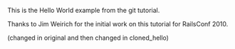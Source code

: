 This is the Hello World example from the git tutorial.

Thanks to Jim Weirich for the initial work on this tutorial for RailsConf 2010.

(changed in original and then changed in cloned_hello)
